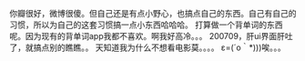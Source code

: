 你瓣很好，微博很傻。但自己还是有点小野心，也搞点自己的东西。自己有自己的习惯，所以为自己的这套习惯搞一点小东西哈哈哈。
打算做一个背单词的东西呢。因为现有的背单词app我都不喜欢。啊我好高冷。。。
200709，肝ui界面肝吐了，就搞点别的瞧瞧。。
天知道我为什么不想看电影莫。。。。
ε=(´ο｀*)))唉。。。
